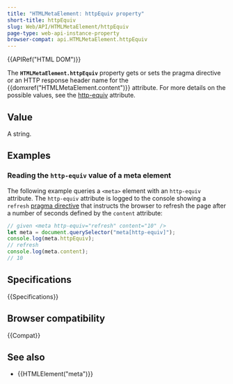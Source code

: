 ```yaml
---
title: "HTMLMetaElement: httpEquiv property"
short-title: httpEquiv
slug: Web/API/HTMLMetaElement/httpEquiv
page-type: web-api-instance-property
browser-compat: api.HTMLMetaElement.httpEquiv
---
```


{{APIRef("HTML DOM")}}

The **`HTMLMetaElement.httpEquiv`** property gets or sets the pragma directive or an HTTP response header name for the {{domxref("HTMLMetaElement.content")}} attribute.
For more details on the possible values, see the [http-equiv](/en-US/docs/Web/HTML/Element/meta#http-equiv) attribute.

## Value

A string.

## Examples

### Reading the `http-equiv` value of a meta element

The following example queries a `<meta>` element with an `http-equiv` attribute.
The `http-equiv` attribute is logged to the console showing a `refresh` [pragma directive](/en-US/docs/Web/HTML/Element/meta#http-equiv) that instructs the browser to refresh the page after a number of seconds defined by the `content` attribute:

```js
// given <meta http-equiv="refresh" content="10" />
let meta = document.querySelector("meta[http-equiv]");
console.log(meta.httpEquiv);
// refresh
console.log(meta.content);
// 10
```

## Specifications

{{Specifications}}

## Browser compatibility

{{Compat}}

## See also

- {{HTMLElement("meta")}}
